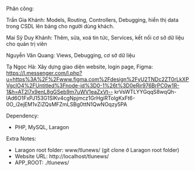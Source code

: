 Phân công:

  Trần Gia Khánh: Models, Routing, Controllers, Debugging, hiển thị data trong CSDL lên bảng cho người dùng khách.
  
  Mai Sỹ Duy Khánh: Thêm, sửa, xoá tin tức, Services, kết nối cơ sở dữ liệu cho quản trị viên
  
  Nguyễn Văn Quang: Views, Debugging, cơ sở dữ liệu
  
  Tạ Ngọc Hà: Xây dựng giao diện website, login page, Figma: https://l.messenger.com/l.php?u=https%3A%2F%2Fwww.figma.com%2Fdesign%2FyU2TNDc2ZT0rLkXPVgclO4%2FUntitled%3Fnode-id%3D0-1%26t%3D0eRir976BrPC0w1R-1&h=AT2l7x9enL8gGSeb9m7uWV1eaZxVt--    krVsWTLYYGqqS8wqQh-lAd6O1FxPJ153G1SlKv4cgNpjmcz1GrHgiRToIgKxFt6-0O_i2ejEM1vZiZQsMFZmLSBg0ttN1QwNOqzy5PA


Dependency:
+ PHP, MySQL, Laragon

Extra Notes:
+ Laragon root folder: www/tlunews/ (git clone ở Laragon root folder)
+ Website URL: http://localhost/tlunews/
+ APP_ROOT: ./tlunews/
